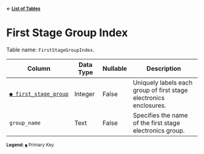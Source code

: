 <sup>**← [List of Tables](../README.md#metadatabase-schema)**</sup>

# First Stage Group Index

Table name: `FirstStageGroupIndex`.

| Column                                              | Data Type | Nullable | Description                                                       |
| --------------------------------------------------- | --------- | -------- | ----------------------------------------------------------------- |
| [`● first_stage_group`](first_stage_group_index.md) | Integer   | False    | Uniquely labels each group of first stage electronics enclosures. |
| `group_name`                                        | Text      | False    | Specifies the name of the first stage electronics group.          |

<sup>**Legend**: [`●`](first_stage_group_index.md) Primary Key.</sup>
